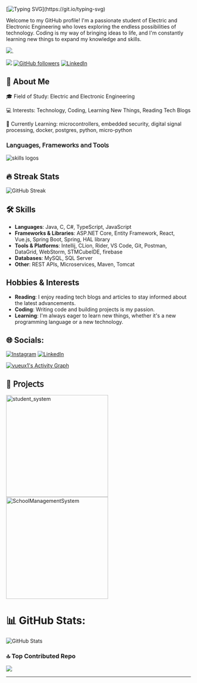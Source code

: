 [![Typing SVG](https://readme-typing-svg.demolab.com?font=roboto+mono&weight=600&size=26&pause=2017&color=C348FF&width=435&lines=HI%2C+I'm+Alperen.)](https://git.io/typing-svg)

Welcome to my GitHub profile! I'm a passionate student of Electric and Electronic Engineering who loves exploring the endless possibilities of technology. Coding is my way of bringing ideas to life, and I'm constantly learning new things to expand my knowledge and skills.

![](https://github-readme-stats.vercel.app/api/top-langs/?username=vueux1&theme=dark&hide_border=false&include_all_commits=false&count_private=false&layout=compact).


[![](https://visitcount.itsvg.in/api?id=vueux1&label=Profile%20Views&pretty=true)](https://visitcount.itsvg.in)
[![GitHub followers](https://img.shields.io/github/followers/vueux1?label=Follow&style=social)](https://github.com/vueux1)
[![LinkedIn](https://img.shields.io/badge/LinkedIn-Connect-blue)](https://www.linkedin.com/in/alperen-tekin)

## 🚀 About Me

🎓 Field of Study: Electric and Electronic Engineering

💻 Interests: Technology, Coding, Learning New Things, Reading Tech Blogs

🌱 Currently Learning: microcontrollers, embedded security, digital signal processing, docker, postgres, python, micro-python

  <h3> <strong> 𝖫𝖺𝗇𝗀𝗎𝖺𝗀𝖾𝗌, 𝖥𝗋𝖺𝗆𝖾𝗐𝗈𝗋𝗄𝗌 𝖺𝗇𝖽 𝖳𝗈𝗈𝗅𝗌
 </strong></h3>
  <img src="https://skillicons.dev/icons?i=cs,dotnet,git,github,vite,vue,html,css,tailwind,js,ts,react,redux,java,arduino,mysql,docker,postgres,bootstrap,rider,selenium,postman,figma,spring,hibernate,maven,c,linux,vscode,aws" alt="skills logos" />
  <br> 

## 🔥 Streak Stats
![GitHub Streak](https://github-readme-streak-stats.herokuapp.com/?user=vueux1&theme=radical)
  
## 🛠️ Skills

- **Languages**: Java, C, C#, TypeScript, JavaScript
- **Frameworks & Libraries**: ASP.NET Core, Entity Framework, React, Vue.js, Spring Boot, Spring, HAL library
- **Tools & Platforms**: Intellij, CLion, Rider, VS Code, Git, Postman, DataGrid, WebStorm,  STMCubeIDE, firebase
- **Databases**: MySQL, SQL Server
- **Other**: REST APIs, Microservices, Maven, Tomcat

 ## Hobbies & Interests
 - **Reading**: I enjoy reading tech blogs and articles to stay informed about the latest advancements.
 - **Coding**: Writing code and building projects is my passion.
 - **Learning**: I'm always eager to learn new things, whether it's a new programming language or a new technology.


## 🌐 Socials:
[![Instagram](https://img.shields.io/badge/Instagram-%23E4405F.svg?logo=Instagram&logoColor=white)](https://instagram.com/blacksileco) [![LinkedIn](https://img.shields.io/badge/LinkedIn-%230077B5.svg?logo=linkedin&logoColor=white)](https://linkedin.com/in/alperen-tekin) 


<a href="https://github.com/vueux1/github-readme-activity-graph"><img alt="vueux1's Activity Graph" src="https://github-readme-activity-graph.vercel.app/graph/?username=vueux1&bg_color=1F222E&color=F8D866&line=F85D7F&point=FFFFFF&hide_border=true" /></a>


## 💼 𝖯𝗋𝗈𝗃𝖾𝖼𝗍𝗌
<a href="https://github.com/vueux1/student_system"><img width="278" src="https://denvercoder1-github-readme-stats.vercel.app/api/pin/?username=vueux1&repo=student_system&theme=react&bg_color=1F222E&title_color=F85D7F&hide_border=true&icon_color=F8D866&show_icons=false&show_description=false" alt="student_system"></a> <a href="https://github.com/vueux1/Book-Management-System"><img width="278" src="https://denvercoder1-github-readme-stats.vercel.app/api/pin/?username=vueux1&repo=Book-Management-System&theme=react&bg_color=1F222E&title_color=F85D7F&hide_border=true&icon_color=F8D866&show_icons=false&show_description=false" alt="SchoolManagementSystem"></a>




# 📊 GitHub Stats:

![GitHub Stats](https://github-readme-stats.vercel.app/api?username=vueux1&theme=dark&hide_border=false&include_all_commits=true&count_private=true)



### 🔝 Top Contributed Repo
![](https://github-contributor-stats.vercel.app/api?username=vueux1&limit=50&theme=dark&combine_all_yearly_contributions=true)


---


<!-- Proudly created with GPRM ( https://gprm.itsvg.in ) -->
